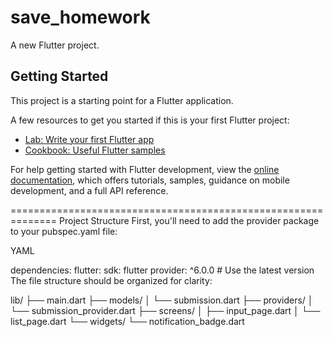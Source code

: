 # save_homework

A new Flutter project.

## Getting Started

This project is a starting point for a Flutter application.

A few resources to get you started if this is your first Flutter project:

- [Lab: Write your first Flutter app](https://docs.flutter.dev/get-started/codelab)
- [Cookbook: Useful Flutter samples](https://docs.flutter.dev/cookbook)

For help getting started with Flutter development, view the
[online documentation](https://docs.flutter.dev/), which offers tutorials,
samples, guidance on mobile development, and a full API reference.

==============================================================
Project Structure
First, you'll need to add the provider package to your pubspec.yaml file:

YAML

dependencies:
  flutter:
    sdk: flutter
  provider: ^6.0.0 # Use the latest version
The file structure should be organized for clarity:

lib/
├── main.dart
├── models/
│   └── submission.dart
├── providers/
│   └── submission_provider.dart
├── screens/
│   ├── input_page.dart
│   └── list_page.dart
└── widgets/
    └── notification_badge.dart